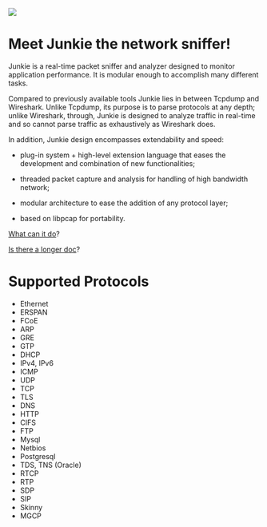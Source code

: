 [<img src="https://scan.coverity.com/projects/19699/badge.svg">](https://scan.coverity.com/projects/19699/badge.svg)

Meet Junkie the network sniffer!
================================

Junkie is a real-time packet sniffer and analyzer designed to monitor
application performance.  It is modular enough to accomplish many different
tasks.

Compared to previously available tools Junkie lies in between Tcpdump and
Wireshark. Unlike Tcpdump, its purpose is to parse protocols at any depth;
unlike Wireshark, through, Junkie is designed to analyze traffic in real-time
and so cannot parse traffic as exhaustively as Wireshark does.

In addition, Junkie design encompasses extendability and speed:

- plug-in system + high-level extension language that eases the development and
  combination of new functionalities;

- threaded packet capture and analysis for handling of high bandwidth network;

- modular architecture to ease the addition of any protocol layer;

- based on libpcap for portability.

[What can it do](https://github.com/rixed/junkie/blob/master/doc/demo.txt)?

[Is there a longer doc](https://github.com/rixed/junkie/blob/master/doc/doc.txt)?


Supported Protocols
===================

- Ethernet
- ERSPAN
- FCoE
- ARP
- GRE
- GTP
- DHCP
- IPv4, IPv6
- ICMP
- UDP
- TCP
- TLS
- DNS
- HTTP
- CIFS
- FTP
- Mysql
- Netbios
- Postgresql
- TDS, TNS (Oracle)
- RTCP
- RTP
- SDP
- SIP
- Skinny
- MGCP
